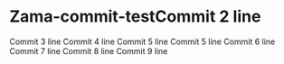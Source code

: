 # Zama-commit-testCommit 2 line
Commit 3 line
Commit 4 line
Commit 5 line
Commit 5 line
Commit 6 line
Commit 7 line
Commit 8 line
Commit 9 line
